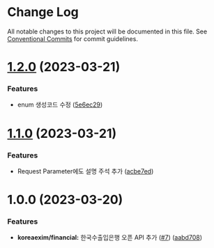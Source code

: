 # Change Log

All notable changes to this project will be documented in this file.
See [Conventional Commits](https://conventionalcommits.org) for commit guidelines.

# [1.2.0](https://github.com/openapi-kr/sdks/compare/@openapi-kr/koreaexim-financial@1.1.0...@openapi-kr/koreaexim-financial@1.2.0) (2023-03-21)


### Features

* enum 생성코드 수정 ([5e6ec29](https://github.com/openapi-kr/sdks/commit/5e6ec29b1293e4581938caa5fa8dbd3c533bae20))





# [1.1.0](https://github.com/openapi-kr/sdks/compare/@openapi-kr/koreaexim-financial@1.0.0...@openapi-kr/koreaexim-financial@1.1.0) (2023-03-21)


### Features

* Request Parameter에도 설명 주석 추가 ([acbe7ed](https://github.com/openapi-kr/sdks/commit/acbe7ede81dd502a3cc75445ef3730fff6a6c857))





# 1.0.0 (2023-03-20)


### Features

* **koreaexim/financial:** 한국수출입은행 오픈 API 추가 ([#7](https://github.com/openapi-kr/sdks/issues/7)) ([aabd708](https://github.com/openapi-kr/sdks/commit/aabd708d757677c062435c6f51c60197030439ad))
